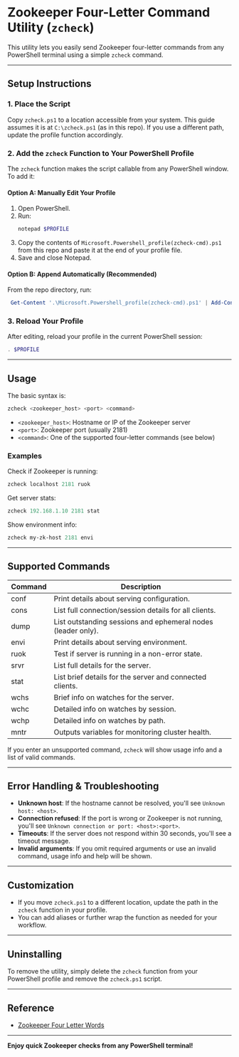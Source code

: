 # Zookeeper Four-Letter Command Utility (`zcheck`)

This utility lets you easily send Zookeeper four-letter commands from any PowerShell terminal using a simple `zcheck` command.

---

## Setup Instructions

### 1. Place the Script

Copy `zcheck.ps1` to a location accessible from your system. This guide assumes it is at `C:\zcheck.ps1` (as in this repo). If you use a different path, update the profile function accordingly.

### 2. Add the `zcheck` Function to Your PowerShell Profile

The `zcheck` function makes the script callable from any PowerShell window. To add it:

#### Option A: Manually Edit Your Profile

1. Open PowerShell.
2. Run:
   ```powershell
   notepad $PROFILE
   ```
3. Copy the contents of `Microsoft.Powershell_profile(zcheck-cmd).ps1` from this repo and paste it at the end of your profile file.
4. Save and close Notepad.

#### Option B: Append Automatically (Recommended)

From the repo directory, run:
```powershell
 Get-Content '.\Microsoft.Powershell_profile(zcheck-cmd).ps1' | Add-Content $PROFILE
```

### 3. Reload Your Profile

After editing, reload your profile in the current PowerShell session:
```powershell
. $PROFILE
```

---

## Usage

The basic syntax is:
```powershell
zcheck <zookeeper_host> <port> <command>
```

- `<zookeeper_host>`: Hostname or IP of the Zookeeper server
- `<port>`: Zookeeper port (usually 2181)
- `<command>`: One of the supported four-letter commands (see below)

### Examples

Check if Zookeeper is running:
```powershell
zcheck localhost 2181 ruok
```

Get server stats:
```powershell
zcheck 192.168.1.10 2181 stat
```

Show environment info:
```powershell
zcheck my-zk-host 2181 envi
```

---

## Supported Commands

| Command | Description |
|---------|-------------|
| conf    | Print details about serving configuration. |
| cons    | List full connection/session details for all clients. |
| dump    | List outstanding sessions and ephemeral nodes (leader only). |
| envi    | Print details about serving environment. |
| ruok    | Test if server is running in a non-error state. |
| srvr    | List full details for the server. |
| stat    | List brief details for the server and connected clients. |
| wchs    | Brief info on watches for the server. |
| wchc    | Detailed info on watches by session. |
| wchp    | Detailed info on watches by path. |
| mntr    | Outputs variables for monitoring cluster health. |

If you enter an unsupported command, `zcheck` will show usage info and a list of valid commands.

---

## Error Handling & Troubleshooting

- **Unknown host**: If the hostname cannot be resolved, you'll see `Unknown host: <host>`.
- **Connection refused**: If the port is wrong or Zookeeper is not running, you'll see `Unknown connection or port: <host>:<port>`.
- **Timeouts**: If the server does not respond within 30 seconds, you'll see a timeout message.
- **Invalid arguments**: If you omit required arguments or use an invalid command, usage info and help will be shown.

---

## Customization

- If you move `zcheck.ps1` to a different location, update the path in the `zcheck` function in your profile.
- You can add aliases or further wrap the function as needed for your workflow.

---

## Uninstalling

To remove the utility, simply delete the `zcheck` function from your PowerShell profile and remove the `zcheck.ps1` script.

---

## Reference
- [Zookeeper Four Letter Words](https://zookeeper.apache.org/doc/current/zookeeperAdmin.html#sc_zkCommands)

---

**Enjoy quick Zookeeper checks from any PowerShell terminal!**

